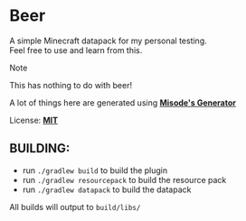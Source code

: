 # Beer

A simple Minecraft datapack for my personal testing.     
Feel free to use and learn from this.

> [!NOTE]
> This has nothing to do with beer!

A lot of things here are generated using [**Misode's Generator**](https://misode.github.io)

License: [**MIT**](https://github.com/ShaneBeee/Beer/blob/master/LICENSE)

## BUILDING:
- run `./gradlew build` to build the plugin
- run `./gradlew resourcepack` to build the resource pack
- run `./gradlew datapack` to build the datapack

All builds will output to `build/libs/`
